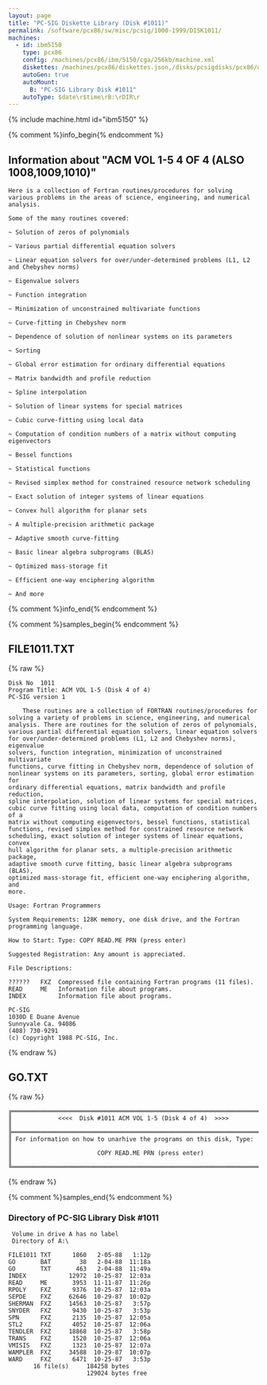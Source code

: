```yaml
---
layout: page
title: "PC-SIG Diskette Library (Disk #1011)"
permalink: /software/pcx86/sw/misc/pcsig/1000-1999/DISK1011/
machines:
  - id: ibm5150
    type: pcx86
    config: /machines/pcx86/ibm/5150/cga/256kb/machine.xml
    diskettes: /machines/pcx86/diskettes.json,/disks/pcsigdisks/pcx86/diskettes.json
    autoGen: true
    autoMount:
      B: "PC-SIG Library Disk #1011"
    autoType: $date\r$time\rB:\rDIR\r
---
```


{% include machine.html id="ibm5150" %}

{% comment %}info_begin{% endcomment %}

## Information about "ACM VOL 1-5 4 OF 4 (ALSO 1008,1009,1010)"

    Here is a collection of Fortran routines/procedures for solving
    various problems in the areas of science, engineering, and numerical
    analysis.
    
    Some of the many routines covered:
    
    ~ Solution of zeros of polynomials
    
    ~ Various partial differential equation solvers
    
    ~ Linear equation solvers for over/under-determined problems (L1, L2
    and Chebyshev norms)
    
    ~ Eigenvalue solvers
    
    ~ Function integration
    
    ~ Minimization of unconstrained multivariate functions
    
    ~ Curve-fitting in Chebyshev norm
    
    ~ Dependence of solution of nonlinear systems on its parameters
    
    ~ Sorting
    
    ~ Global error estimation for ordinary differential equations
    
    ~ Matrix bandwidth and profile reduction
    
    ~ Spline interpolation
    
    ~ Solution of linear systems for special matrices
    
    ~ Cubic curve-fitting using local data
    
    ~ Computation of condition numbers of a matrix without computing
    eigenvectors
    
    ~ Bessel functions
    
    ~ Statistical functions
    
    ~ Revised simplex method for constrained resource network scheduling
    
    ~ Exact solution of integer systems of linear equations
    
    ~ Convex hull algorithm for planar sets
    
    ~ A multiple-precision arithmetic package
    
    ~ Adaptive smooth curve-fitting
    
    ~ Basic linear algebra subprograms (BLAS)
    
    ~ Optimized mass-storage fit
    
    ~ Efficient one-way enciphering algorithm
    
    ~ And more
{% comment %}info_end{% endcomment %}

{% comment %}samples_begin{% endcomment %}

## FILE1011.TXT

{% raw %}
```
Disk No  1011
Program Title: ACM VOL 1-5 (Disk 4 of 4)
PC-SIG version 1
 
    These routines are a collection of FORTRAN routines/procedures for
solving a variety of problems in science, engineering, and numerical
analysis. There are routines for the solution of zeros of polynomials,
various partial differential equation solvers, linear equation solvers
for over/under-determined problems (L1, L2 and Chebyshev norms), eigenvalue
solvers, function integration, minimization of unconstrained multivariate
functions, curve fitting in Chebyshev norm, dependence of solution of
nonlinear systems on its parameters, sorting, global error estimation for
ordinary differential equations, matrix bandwidth and profile reduction,
spline interpolation, solution of linear systems for special matrices,
cubic curve fitting using local data, computation of condition numbers of a
matrix without computing eigenvectors, bessel functions, statistical
functions, revised simplex method for constrained resource network
scheduling, exact solution of integer systems of linear equations, convex
hull algorithm for planar sets, a multiple-precision arithmetic package,
adaptive smooth curve fitting, basic linear algebra subprograms (BLAS),
optimized mass-storage fit, efficient one-way enciphering algorithm, and
more.
 
Usage: Fortran Programmers
 
System Requirements: 128K memory, one disk drive, and the Fortran
programming language.
 
How to Start: Type: COPY READ.ME PRN (press enter)
 
Suggested Registration: Any amount is appreciated.
 
File Descriptions:
 
??????   FXZ  Compressed file containing Fortran programs (11 files).
READ     ME   Information file about programs.
INDEX         Information file about programs.
 
PC-SIG
1030D E Duane Avenue
Sunnyvale Ca. 94086
(408) 730-9291
(c) Copyright 1988 PC-SIG, Inc.

```
{% endraw %}

## GO.TXT

{% raw %}
```
╔═════════════════════════════════════════════════════════════════════════╗
║             <<<<  Disk #1011 ACM VOL 1-5 (Disk 4 of 4)  >>>>            ║
╠═════════════════════════════════════════════════════════════════════════╣
║ For information on how to unarhive the programs on this disk, Type:     ║
║                        COPY READ.ME PRN (press enter)                   ║
╚═════════════════════════════════════════════════════════════════════════╝
```
{% endraw %}

{% comment %}samples_end{% endcomment %}

### Directory of PC-SIG Library Disk #1011

     Volume in drive A has no label
     Directory of A:\

    FILE1011 TXT      1860   2-05-88   1:12p
    GO       BAT        38   2-04-88  11:18a
    GO       TXT       463   2-04-88  11:49a
    INDEX            12972  10-25-87  12:03a
    READ     ME       3953  11-11-87  11:26p
    RPOLY    FXZ      9376  10-25-87  12:03a
    SEPDE    FXZ     62646  10-29-87  10:02p
    SHERMAN  FXZ     14563  10-25-87   3:57p
    SNYDER   FXZ      9430  10-25-87   3:53p
    SPN      FXZ      2135  10-25-87  12:05a
    STL2     FXZ      4052  10-25-87  12:06a
    TENDLER  FXZ     18868  10-25-87   3:58p
    TRANS    FXZ      1520  10-25-87  12:06a
    VMISIS   FXZ      1323  10-25-87  12:07a
    WAMPLER  FXZ     34588  10-29-87  10:07p
    WARD     FXZ      6471  10-25-87   3:53p
           16 file(s)     184258 bytes
                          129024 bytes free
